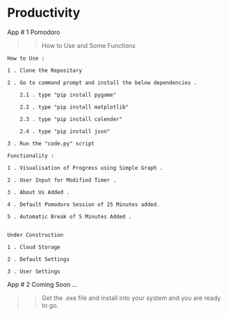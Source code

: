 # Productivity

App # 1 Pomodoro

>> How to Use and Some Functions

    How to Use :

    1 . Clone the Repositary

    2 . Go to command prompt and install the below dependencies .

        2.1 . type "pip install pygame"

        2.2 . type "pip install matplotlib"

        2.3 . type "pip install calender"

        2.4 . type "pip install json"

    3 . Run the "code.py" script

    Functionality :

    1 . Visualisation of Progress using Simple Graph .

    2 . User Input for Modified Timer .

    3 . About Us Added .

    4 . Default Pomodoro Session of 25 Minutes added.

    5 . Automatic Break of 5 Minutes Added .


    Under Construction

    1 . Cloud Storage

    2 . Default Settings

    3 . User Settings


App # 2 Coming Soon ...

>> Get the .exe file and install into your system and you are ready to go.
